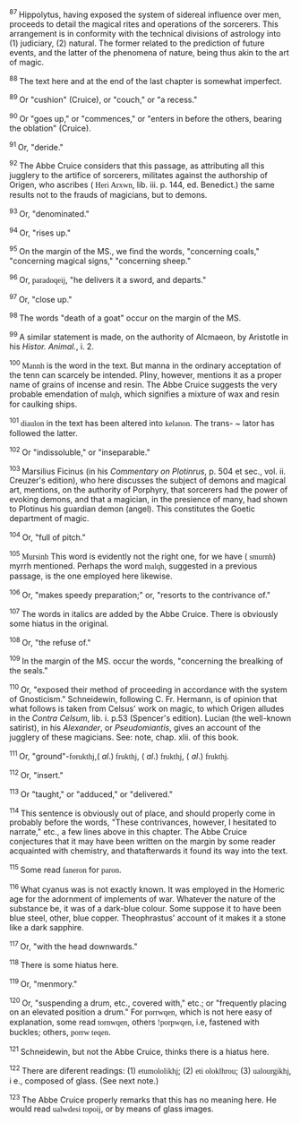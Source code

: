 <body>
 <p><a name="P706_173604"></a>
 <sup>87 </sup>Hippolytus, having exposed the system of sidereal influence over men, proceeds to detail the magical rites and operations of the sorcerers. This arrangement is in conformity with the technical divisions of astrology into (1) judiciary, (2) natural. The former related to the prediction of future events, and the latter of the phenomena of nature, being thus akin to the art of magic.</p>
 
 <p><a name="P708_174125"></a>
 <sup>88 </sup>The text here and at the end of the last chapter is somewhat imperfect.</p>
 
 <p><a name="P709_175325"></a>
 <sup>89 </sup>Or "cushion" (Cruice), or "couch," or "a recess."</p>
 
 <p><a name="P710_175577"></a>
 <sup>90 </sup>Or "goes up," or "commences," or "enters in before the others, bearing the oblation" (Cruice).</p>
 
 <p><a name="P711_176802"></a>
 <sup>91 </sup>Or, "deride."</p>
 
 <p><a name="P713_177976"></a>
 <sup>92 </sup>The Abbe Cruice considers that this passage, as attributing all this jugglery to the artifice of sorcerers, militates against the authorship of Origen, who ascribes (<font face="SPIonic"> Heri Arxwn</font>, lib. iii. p. 144, ed. Benedict.) the same results not to the frauds of magicians, but to demons. </p>
 
 <p><a name="P715_179668"></a>
 <sup>93 </sup>Or, "denominated."</p>
 
 <p><a name="P716_180319"></a>
 <sup>94 </sup>Or, "rises up."</p>
 
 <p><a name="P717_181252"></a>
 <sup>95 </sup>On the margin of the MS., we find the words, "concerning coals," "concerning magical signs," "concerning sheep."</p>
 
 <p><a name="P724_182043"></a>
 <sup>96 </sup>Or, <font face="SPIonic">paradoqeij</font>, "he delivers it a sword, and departs."</p>
 
 <p><a name="P728_182749"></a>
 <sup>97 </sup>Or, "close up."</p>
 
 <p><a name="P729_183021"></a>
 <sup>98 </sup>The words "death of a goat" occur on the margin of the MS.</p>
 
 <p><a name="P730_183114"></a>
 <sup>99 </sup>A similar statement is made, on the authority of Alcmaeon, by Aristotle in his <i>Histor. Animal.</i>, i. 2.</p>
 
 <p><a name="P731_183759"></a>
 <sup>100 </sup><font face="SPIonic">Mannh</font> is the word in the text. But manna in the ordinary acceptation of the tenn can scarcely be intended. Pliny, however, mentions it as a proper name of grains of incense and resin. The Abbe Cruice suggests the very probable emendation of <font face="SPIonic">malqh</font>, which signifies a mixture of wax and resin for caulking ships. </p>
 
 <p><a name="P741_185811"></a>
 <sup>101 </sup><font face="SPIonic">diaulon</font> in the text has been altered into <font face="SPIonic">kelanon</font>. The trans- ~ lator has followed the latter.</p>
 
 <p><a name="P744_186004"></a>
 <sup>102 </sup>Or "indissoluble," or "inseparable."</p>
 
 <p><a name="P752_186378"></a>
 <sup>103 </sup>Marsilius Ficinus (in his <i>Commentary on Plotinrus</i>, p. 504 et sec., vol. ii. Creuzer's edition), who here discusses the subject of demons and magical art, mentions, on the authority of Porphyry, that sorcerers had the power of evoking demons, and that a magician, in the presience of many, had shown to Plotinus his guardian demon (angel). This constitutes the Goetic department of magic.</p>
 
 <p><a name="P753_187201"></a>
 <sup>104 </sup>Or, "full of pitch."</p>
 
 <p><a name="P754_187849"></a>
 <sup>105 </sup><font face="SPIonic"> Mursinh</font> This word is evidently not the right one, for we have (<font face="SPIonic"> smurnh</font>) myrrh mentioned. Perhaps the word <font face="SPIonic">malqh</font>, suggested in a previous passage, is the one employed here likewise.</p>
 
 <p><a name="P756_188865"></a>
 <sup>106 </sup>Or, "makes speedy preparation;" or, "resorts to the contrivance of."</p>
 
 <p><a name="P757_189059"></a>
 <sup>107 </sup>The words in italics are added by the Abbe Cruice. There is obviously some hiatus in the original.</p>
 
 <p><a name="P758_189178"></a>
 <sup>108 </sup>Or, "the refuse of."</p>
 
 <p><a name="P762_190063"></a>
 <sup>109 </sup>In the margin of the MS. occur the words, "concerning the brealking of the seals."</p>
 
 <p><a name="P763_190312"></a>
 <sup>110 </sup>Or, "exposed their method of proceeding in accordance with the system of Gnosticism." Schneidewin, following C. Fr. Hermann, is of opinion that what follows is taken from Celsus' work on magic, to which Origen alludes in the <i>Contra Celsum</i>, lib. i. p.53 (Spencer's edition). Lucian (the well-known satirist), in his <i>Alexander</i>, or <i>Pseudomiantis</i>, gives an account of the jugglery of these magicians. See: note, chap. xlii. of this book. </p>
 
 <p><a name="P764_191810"></a>
 <sup>111 </sup>Or, "ground"-<font face="SPIonic">forukthj</font>,(<i> al</i>.)<font face="SPIonic"> frukthj</font>, (<i> al</i>.) <font face="SPIonic">frukthj</font>, (<i> al</i>.) <font face="SPIonic">frukthj</font>.</p>
 
 <p><a name="P766_192275"></a>
 <sup>112 </sup>Or, "insert."</p>
 
 <p><a name="P767_192955"></a>
 <sup>113 </sup>Or "taught," or "adduced," or "delivered."</p>
 
 <p><a name="P768_193157"></a>
 <sup>114 </sup>This sentence is obviously out of place, and should properly come in probably before the words, "These contrivances, however, I hesitated to narrate," etc., a few lines above in this chapter. The Abbe Cruice conjectures that it may have been written on the margin by some reader acquainted with chemistry, and thatafterwards it found its way into the text.</p>
 
 <p><a name="P772_193853"></a>
 <sup>115 </sup>Some read <font face="SPIonic">faneron</font> for <font face="SPIonic">paron</font>.</p>
 
 <p><a name="P773_193931"></a>
 <sup>116 </sup>What cyanus was is not exactly known. It was employed in the Homeric age for the adornment of implements of war. Whatever the nature of the substance be, it was of a dark-blue colour. Some suppose it to have been blue steel, other, blue copper. Theophrastus' account of it makes it a stone like a dark sapphire.</p>
 
 <p><a name="P774_194617"></a>
 <sup>117 </sup>Or, "with the head downwards."</p>
 
 <p><a name="P775_195200"></a>
 <sup>118 </sup>There is some hiatus here.</p>
 
 <p><a name="P783_196315"></a>
 <sup>119 </sup>Or, "menmory." </p>
 
 <p><a name="P791_197839"></a>
 <sup>120 </sup>Or, "suspending a drum, etc., covered with," etc.; or "frequently placing on an elevated position a drum." For <font face="SPIonic">porrwqen</font>, which is not here easy of explanation, some read <font face="SPIonic">tornwqen</font>, others <font face="SPIonic">!porpwqen</font>, i.e, fastened with buckles; others, <font face="SPIonic">porrw teqen</font>.</p>
 
 <p><a name="P792_198576"></a>
 <sup>121 </sup>Schneidewin, but not the Abbe Cruice, thinks there is a hiatus here.</p>
 
 <p><a name="P793_198708"></a>
 <sup>122 </sup>There are diferent readings: (1) <font face="SPIonic">etumololikhj</font>; (2) <font face="SPIonic">eti oloklhrou</font>; (3) <font face="SPIonic">ualourgikhj</font>, i e., composed of glass. (See next note.)</p>
 
 <p><a name="P795_199226"></a>
 <sup>123 </sup>The Abbe Cruice properly remarks that this has no meaning here. He would read <font face="SPIonic">ualwdesi topoij</font>, or by means of glass images.</p>
 
 </body>